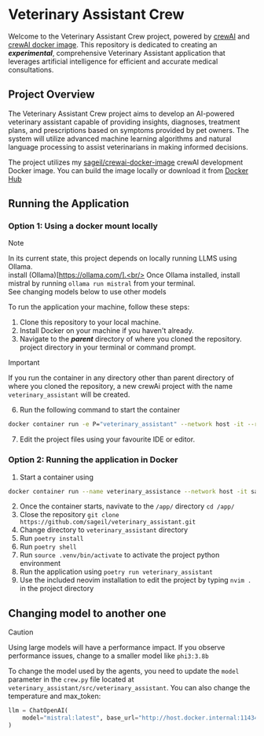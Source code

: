 # Veterinary Assistant Crew

Welcome to the Veterinary Assistant Crew project, powered by [crewAI](https://crewai.com) and [crewAI docker image](https://github.com/sageil/crewai-docker-image). This repository is dedicated to creating an ***experimental***, comprehensive Veterinary Assistant application that leverages artificial intelligence for efficient and accurate medical consultations.

## Project Overview
The Veterinary Assistant Crew project aims to develop an AI-powered veterinary assistant capable of providing insights, diagnoses, treatment plans, and prescriptions based on symptoms provided by pet owners. The system will utilize advanced machine learning algorithms and natural language processing to assist veterinarians in making informed decisions.

The project utilizes my [sageil/crewai-docker-image](https://github.com/sageil/crewai-docker-image) crewAI development Docker image. You can build the image locally or download it from [Docker Hub](https://hub.docker.com/r/sageil/crewai/tags)

## Running the Application

### Option 1: Using a docker mount locally 

> [!NOTE]  
> In its current state, this project depends on locally running LLMS using Ollama.<br/>
> install (Ollama)[https://ollama.com/].<br/>
> Once Ollama installed, install mistral by running `ollama run mistral` from your terminal.<br/>
> See changing models below to use other models<br/>

To run the application your machine, follow these steps:
1. Clone this repository to your local machine.
2. Install Docker on your machine if you haven't already.
5. Navigate to the ***parent*** directory of where you cloned the repository. project directory in your terminal or command prompt.

> [!IMPORTANT]  
> If you run the container in any directory other than parent directory of where you cloned the repository, a new crewAi project with the name `veterinary_assistant` will be created.

6. Run the following command to start the container
```bash
docker container run -e P="veterinary_assistant" --network host -it --rm --mount type=bind,source="$(pwd)",target=/app sageil/crewai:latest bash
```
7. Edit the project files using your favourite IDE or editor.
### Option 2: Running the application in Docker

1. Start a container using 
```bash
docker container run --name veterinary_assistance --network host -it sageil/crewai:latest bash
```
2. Once the container starts, navivate to the `/app/` directory `cd /app/` 
3. Close the repository `git clone https://github.com/sageil/veterinary_assistant.git`
4. Change directory to `veterinary_assistant` directory 
5. Run `poetry install`
6. Run `poetry shell`
7. Run `source .venv/bin/activate` to activate the project python environment
8. Run the application using `poetry run veterinary_assistant`
9. Use the included neovim installation to edit the project by typing `nvim .` in the project directory

## Changing model to another one

> [!CAUTION]
> Using large models will have a performance impact.
> If you observe performance issues, change to a smaller model like `phi3:3.8b`

To change the model used by the agents, you need to update the `model` parameter in the `crew.py` file located at `veterinary_assistant/src/veterinary_assistant`. You can also change the temperature and max_token:
```python
llm = ChatOpenAI(
    model="mistral:latest", base_url="http://host.docker.internal:11434/v1", temperature= 0.7, max_tokens=2048
)
```
